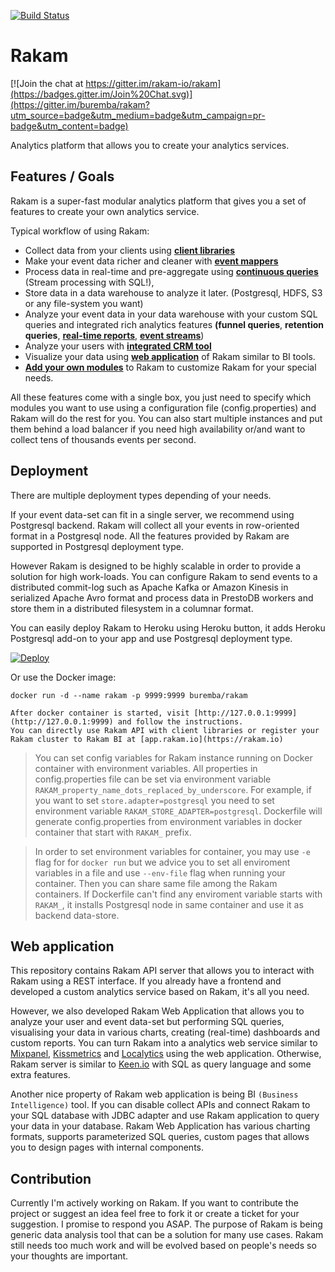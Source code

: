 [![Build Status](https://travis-ci.org/rakam-io/rakam.svg?branch=master)](https://travis-ci.org/rakam-io/rakam)

Rakam
=======

[![Join the chat at https://gitter.im/rakam-io/rakam](https://badges.gitter.im/Join%20Chat.svg)](https://gitter.im/buremba/rakam?utm_source=badge&utm_medium=badge&utm_campaign=pr-badge&utm_content=badge)

Analytics platform that allows you to create your analytics services.

Features / Goals
------------
Rakam is a super-fast modular analytics platform that gives you a set of features to create your own analytics service.

Typical workflow of using Rakam:
* Collect data from your clients using **[client libraries](//rakam.io/doc/Client_Libraries)**
* Make your event data richer and cleaner with **[event mappers](//rakam.io/doc/Event-Mappers)**
* Process data in real-time and pre-aggregate using **[continuous queries](//rakam.io/doc)** (Stream processing with SQL!),
* Store data in a data warehouse to analyze it later. (Postgresql, HDFS, S3 or any file-system you want)
* Analyze your event data in your data warehouse with your custom SQL queries and integrated rich analytics features **(funnel queries**, **retention queries**, **[real-time reports](//rakam.io/doc/Modules#realtimeanalyticsmodulesubapidocgetrakamcomapitagsrealtimesub)**, **[event streams](//rakam.io/doc/Modules#eventstreammodulesubapidocgetrakamcomapitagsstreamsub)**)
* Analyze your users with **[integrated CRM tool](//rakam.io/doc/Modules#crmmodulecustomermailboxsubapidocgetrakamcomapitagsusermailboxsub)**
* Visualize your data using **[web application](#Webapplication)** of Rakam similar to BI tools.
* **[Add your own modules](//rakam.io/doc/Developing-Modules)** to Rakam to customize Rakam for your special needs.

All these features come with a single box, you just need to specify which modules you want to use using a configuration file (config.properties) and Rakam will do the rest for you.
You can also start multiple instances and put them behind a load balancer if you need high availability or/and want to collect tens of thousands events per second.

Deployment
------------
There are multiple deployment types depending of your needs.

If your event data-set can fit in a single server, we recommend using Postgresql backend. Rakam will collect all your events in row-oriented format in a Postgresql node. All the features provided by Rakam are supported in Postgresql deployment type.

However Rakam is designed to be highly scalable in order to provide a solution for high work-loads. You can configure Rakam to send events to a distributed commit-log such as Apache Kafka or Amazon Kinesis in serialized Apache Avro format and process data in PrestoDB workers and store them in a distributed filesystem in a columnar format.

You can easily deploy Rakam to Heroku using Heroku button, it adds Heroku Postgresql add-on to your app and use Postgresql deployment type.

[![Deploy](https://www.herokucdn.com/deploy/button.png)](https://heroku.com/deploy)

Or use the Docker image:

    docker run -d --name rakam -p 9999:9999 buremba/rakam

    After docker container is started, visit [http://127.0.0.1:9999](http://127.0.0.1:9999) and follow the instructions.
    You can directly use Rakam API with client libraries or register your Rakam cluster to Rakam BI at [app.rakam.io](https://rakam.io)
    
> You can set config variables for Rakam instance running on Docker container with environment variables. All properties in config.properties file can be set via environment variable `RAKAM_property_name_dots_replaced_by_underscore`. For example, if you want to set `store.adapter=postgresql` you need to set environment variable `RAKAM_STORE_ADAPTER=postgresql`. Dockerfile will generate config.properties from environment variables in docker container that start with `RAKAM_` prefix.

> In order to set environment variables for container, you may use `-e` flag for for `docker run` but we advice you to set all enviroment variables in a file and use  `--env-file` flag when running your container. Then you can share same file among the Rakam containers.
> If Dockerfile can't find any enviroment variable starts with `RAKAM_`, it installs Postgresql node in same container and use it as backend data-store.

Web application
------------
This repository contains Rakam API server that allows you to interact with Rakam using a REST interface. If you already have a frontend and developed a custom analytics service based on Rakam, it's all you need.

However, we also developed Rakam Web Application that allows you to analyze your user and event data-set but performing SQL queries, visualising your data in various charts, creating (real-time) dashboards and custom reports. You can turn Rakam into a analytics web service similar to [Mixpanel](https://mixpanel.com), [Kissmetrics](https://kissmetrics.com) and [Localytics](https://localytics.com) using the web application. Otherwise, Rakam server is similar to [Keen.io](http://keen.io) with SQL as query language and some extra features.

Another nice property of Rakam web application is being BI `(Business Intelligence)` tool. If you can disable collect APIs and connect Rakam to your SQL database with JDBC adapter and use Rakam application to query your data in your database. Rakam Web Application has various charting formats, supports parameterized SQL queries, custom pages that allows you to design pages with internal components.

Contribution
------------
Currently I'm actively working on Rakam. If you want to contribute the project or suggest an idea feel free to fork it or create a ticket for your suggestion. I promise to respond you ASAP.
The purpose of Rakam is being generic data analysis tool that can be a solution for many use cases. Rakam still needs too much work and will be evolved based on people's needs so your thoughts are important.

